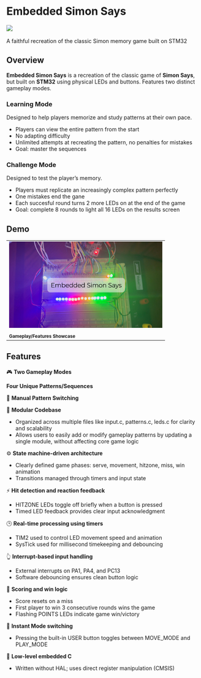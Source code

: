 # Embedded Simon Says 

<img src="assets/STM-SAYS_thumbnailGIF.gif" width="500" />

A faithful recreation of the classic Simon memory game built on STM32

## Overview
**Embedded Simon Says** is a recreation of the classic game of **Simon Says**, but built on **STM32** using physical LEDs and buttons. Features two distinct gameplay modes.
 
### Learning Mode 
Designed to help players memorize and study patterns at their own pace. 
  - Players can view the entire pattern from the start
  - No adapting difficulty
  - Unlimited attempts at recreating the pattern, no penalties for mistakes
  - Goal: master the sequences

### Challenge Mode
Designed to test the player’s memory. 
  - Players must replicate an increasingly complex pattern perfectly
  - One mistakes end the gane
  - Each succesful round turns 2 more LEDs on at the end of the game
  - Goal: complete 8 rounds to light all 16 LEDs on the results screen

## Demo
<table>
  <tr>
    <td>
      <a href="https://www.youtube.com/watch?v=YpWlhrKDB2I">
        <img src="assets/stm-says - demo_thumbail_B.png" width="400" />
      </a>
    </td>
  </tr>
  <tr>
    <td><sub><strong>Gameplay/Features Showcase</strong></sub></td>
  </tr>
</table>

## Features
🎮 **Two Gameplay Modes**

 **Four Unique Patterns/Sequences**

🔄️ **Manual Pattern Switching**

🔧 **Modular Codebase**
  - Organized across multiple files like input.c, patterns.c, leds.c for clarity and scalability
  - Allows users to easily add or modify gameplay patterns by updating a single module, without affecting core game logic




⚙️ **State machine-driven architecture**
  - Clearly defined game phases: serve, movement, hitzone, miss, win animation
  - Transitions managed through timers and input state

⚡ **Hit detection and reaction feedback**
  - HITZONE LEDs toggle off briefly when a button is pressed
  - Timed LED feedback provides clear input acknowledgment

🕒 **Real-time processing using timers**
  - TIM2 used to control LED movement speed and animation
  - SysTick used for millisecond timekeeping and debouncing

👆 **Interrupt-based input handling**
  - External interrupts on PA1, PA4, and PC13
  - Software debouncing ensures clean button logic

🧠 **Scoring and win logic**
  - Score resets on a miss
  - First player to win 3 consecutive rounds wins the game
  - Flashing POINTS LEDs indicate game win/victory

🔁 **Instant Mode switching**
  - Pressing the built-in USER button toggles between MOVE_MODE and PLAY_MODE

🧪 **Low-level embedded C**
  - Written without HAL; uses direct register manipulation (CMSIS)
